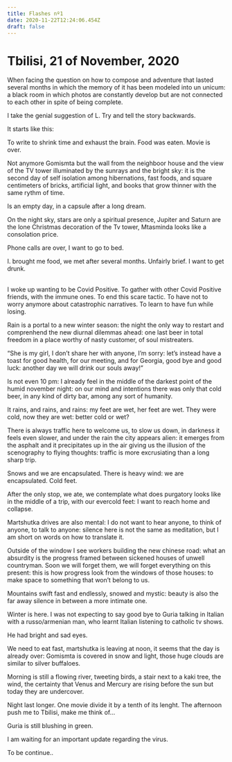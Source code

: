 ```yaml
---
title: Flashes nº1
date: 2020-11-22T12:24:06.454Z
draft: false
---
```

# Tbilisi, 21 of November, 2020



When facing the question on how to compose and adventure that lasted several months in which the memory of it has been modeled into un unicum: a black room in which photos are constantly develop but are not connected to each other in spite of being complete.

I take the genial suggestion of L. Try and tell the story backwards.

It starts like this:

To write to shrink time and exhaust the brain. Food was eaten. Movie is over.

Not anymore Gomismta but the wall from the neighboor house and the view of the TV tower illuminated by the sunrays and the bright sky: it is the second day of self isolation among hibernations, fast foods, and square centimeters of bricks, artificial light, and books that grow thinner with the same rythm of time.

Is an empty day, in a capsule after a long dream.

On the night sky, stars are only a spiritual presence, Jupiter and Saturn are the lone Christmas decoration of the Tv tower, Mtasminda looks like a consolation price.

Phone calls are over, I want to go to bed.

I. brought me food, we met after several months. Unfairly brief. I want to get drunk.

\
I woke up wanting to be Covid Positive. To gather with other Covid Positive friends, with the immune ones. To end this scare tactic. To have not to worry anymore about catastrophic narratives. To learn to have fun while losing.

Rain is a portal to a new winter season: the night the only way to restart and comprenhend the new diurnal dilemmas ahead: one last beer in total freedom in a place worthy of nasty customer, of soul mistreaters.

“She is my girl, I don’t share her with anyone, I’m sorry: let’s instead have a toast for good health, for our meeting, and for Georgia, good bye and good luck: another day we will drink our souls away!”

Is not even 10 pm: I already feel in the middle of the darkest point of the humid november night: on our mind and intentions there was only that cold beer, in any kind of dirty bar, among any sort of humanity.

It rains, and rains, and rains: my feet are wet, her feet are wet. They were cold, now they are wet: better cold or wet?

There is always traffic here to welcome us, to slow us down, in darkness it feels even slower, and under the rain the city appears alien: it emerges from the asphalt and it precipitates up in the air giving us the illusion of the scenography to flying thoughts: traffic is more excrusiating than a long sharp trip.

Snows and we are encapsulated. There is heavy wind: we are encapsulated. Cold feet.

After the only stop, we ate, we contemplate what does purgatory looks like in the middle of a trip, with our evercold feet: I want to reach home and collapse.

Martshutka drives are also mental: I do not want to hear anyone, to think of anyone, to talk to anyone: silence here is not the same as meditation, but I am short on words on how to translate it.

Outside of the window I see workers building the new chinese road: what an absurdity is the progress framed between sickened houses of unwell countryman. Soon we will forget them, we will forget everything on this present: this is how progress look from the windows of those houses: to make space to something that won’t belong to us.

Mountains swift fast and endlessly, snowed and mystic: beauty is also the far away silence in between a more intimate one.

Winter is here. I was not expecting to say good bye to Guria talking in Italian with a russo/armenian man, who learnt Italian listening to catholic tv shows.

He had bright and sad eyes.

We need to eat fast, martshutka is leaving at noon, it seems that the day is already over: Gomismta is covered in snow and light, those huge clouds are similar to silver buffaloes.

Morning is still a flowing river, tweeting birds, a stair next to a kaki tree, the wind, the certainty that Venus and Mercury are rising before the sun but today they are undercover.

Night last longer. One movie divide it by a tenth of its lenght. The afternoon push me to Tbilisi, make me think of…

Guria is still blushing in green.

I am waiting for an important update regarding the virus.



To be continue..